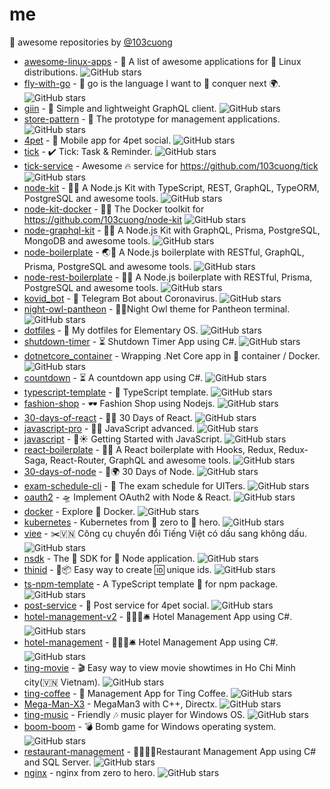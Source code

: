 # me

🦄 awesome repositories by [@103cuong](https://github.com/103cuong)

- [awesome-linux-apps](https://github.com/103cuong/awesome-linux-apps) - 🚀 A list of awesome applications for 🐧 Linux distributions. ![GitHub stars](https://img.shields.io/github/stars/103cuong/awesome-linux-apps?style=social)
- [fly-with-go](https://github.com/103cuong/fly-with-go) - 🐹 go is the language I want to 🛶 conquer next 🌍. ![GitHub stars](https://img.shields.io/github/stars/103cuong/fly-with-go?style=social)
- [giin](https://github.com/103cuong/giin) - 🦄 Simple and lightweight GraphQL client. ![GitHub stars](https://img.shields.io/github/stars/103cuong/giin?style=social)
- [store-pattern](https://github.com/uiters/store-pattern) - 👑 The prototype for management applications. ![GitHub stars](https://img.shields.io/github/stars/uiters/store-pattern?style=social)
- [4pet](https://github.com/4pet-social/4pet) - 📱 Mobile app for 4pet social. ![GitHub stars](https://img.shields.io/github/stars/4pet-social/4pet?style=social)
- [tick](https://github.com/103cuong/tick) - ✔️ Tick: Task & Reminder. ![GitHub stars](https://img.shields.io/github/stars/103cuong/tick?style=social)
- [tick-service](https://github.com/103cuong/tick-service) - Awesome 🔥 service for https://github.com/103cuong/tick ![GitHub stars](https://img.shields.io/github/stars/103cuong/tick-service?style=social)
- [node-kit](https://github.com/103cuong/node-kit) - 🐢🚀 A Node.js Kit with TypeScript, REST, GraphQL, TypeORM, PostgreSQL and awesome tools. ![GitHub stars](https://img.shields.io/github/stars/103cuong/node-kit?style=social)
- [node-kit-docker](https://github.com/103cuong/node-kit-docker) - 🐳🚀 The Docker toolkit for https://github.com/103cuong/node-kit ![GitHub stars](https://img.shields.io/github/stars/103cuong/node-kit-docker?style=social)
- [node-graphql-kit](https://github.com/103cuong/node-graphql-kit) - 🧘🚀 A Node.js Kit with GraphQL, Prisma, PostgreSQL, MongoDB and awesome tools. ![GitHub stars](https://img.shields.io/github/stars/103cuong/node-graphql-kit?style=social)
- [node-boilerplate](https://github.com/103cuong/node-boilerplate) - 🌏🚀 A Node.js boilerplate with RESTful, GraphQL, Prisma, PostgreSQL and awesome tools. ![GitHub stars](https://img.shields.io/github/stars/103cuong/node-boilerplate?style=social)
- [node-rest-boilerplate](https://github.com/103cuong/node-rest-boilerplate) - 🌌🚀 A Node.js boilerplate with RESTful, Prisma, PostgreSQL and awesome tools. ![GitHub stars](https://img.shields.io/github/stars/103cuong/node-rest-boilerplate?style=social)
- [kovid_bot](https://github.com/103cuong/kovid_bot) - 🤖 Telegram Bot about Coronavirus. ![GitHub stars](https://img.shields.io/github/stars/103cuong/kovid_bot?style=social)
- [night-owl-pantheon](https://github.com/103cuong/night-owl-pantheon) - 🌌🦉Night Owl theme for Pantheon terminal. ![GitHub stars](https://img.shields.io/github/stars/103cuong/night-owl-pantheon?style=social)
- [dotfiles](https://github.com/103cuong/dotfiles) - 📝 My dotfiles for Elementary OS. ![GitHub stars](https://img.shields.io/github/stars/103cuong/dotfiles?style=social)
- [shutdown-timer](https://github.com/103cuong/shutdown-timer) - ⏳ Shutdown Timer App using C#. ![GitHub stars](https://img.shields.io/github/stars/103cuong/shutdown-timer?style=social)
- [dotnetcore_container](https://github.com/103cuong/dotnetcore_container) - Wrapping .Net Core app in 🐳 container / Docker. ![GitHub stars](https://img.shields.io/github/stars/103cuong/dotnetcore_container?style=social)
- [countdown](https://github.com/103cuong/countdown) - ⏳ A countdown app using C#. ![GitHub stars](https://img.shields.io/github/stars/103cuong/countdown?style=social)
- [typescript-template](https://github.com/103cuong/typescript-template) - 🌱 TypeScript template. ![GitHub stars](https://img.shields.io/github/stars/103cuong/typescript-template?style=social)
- [fashion-shop](https://github.com/103cuong/fashion-shop) - 🕶️ Fashion Shop using Nodejs. ![GitHub stars](https://img.shields.io/github/stars/103cuong/fashion-shop?style=social)
- [30-days-of-react](https://github.com/103cuong/30-days-of-react) - 🌲🚀 30 Days of React. ![GitHub stars](https://img.shields.io/github/stars/103cuong/30-days-of-react?style=social)
- [javascript-pro](https://github.com/103cuong/javascript-pro) - 👑🚀 JavaScript advanced. ![GitHub stars](https://img.shields.io/github/stars/103cuong/javascript-pro?style=social)
- [javascript](https://github.com/103cuong/javascript) - 👑☀️ Getting Started with JavaScript. ![GitHub stars](https://img.shields.io/github/stars/103cuong/javascript?style=social)
- [react-boilerplate](https://github.com/103cuong/react-boilerplate) - 🎣🌳 A React boilerplate with Hooks, Redux, Redux-Saga, React-Router, GraphQL and awesome tools. ![GitHub stars](https://img.shields.io/github/stars/103cuong/react-boilerplate?style=social)
- [30-days-of-node](https://github.com/103cuong/30-days-of-node) - 🚀🌍 30 Days of Node. ![GitHub stars](https://img.shields.io/github/stars/103cuong/30-days-of-node?style=social)
- [exam-schedule-cli](https://github.com/103cuong/exam-schedule-cli) - 📙 The exam schedule for UITers. ![GitHub stars](https://img.shields.io/github/stars/103cuong/exam-schedule-cli?style=social)
- [oauth2](https://github.com/103cuong/oauth2) - 🛸 Implement OAuth2 with Node & React. ![GitHub stars](https://img.shields.io/github/stars/103cuong/oauth2?style=social)
- [docker](https://github.com/103cuong/docker) - Explore 🐳 Docker. ![GitHub stars](https://img.shields.io/github/stars/103cuong/docker?style=social)
- [kubernetes](https://github.com/103cuong/kubernetes) - Kubernetes from 🌱 zero to 🌲 hero. ![GitHub stars](https://img.shields.io/github/stars/103cuong/kubernetes?style=social)
- [viee](https://github.com/103cuong/viee) - ✂️🇻🇳 Công cụ chuyển đổi Tiếng Việt có dấu sang không dấu. ![GitHub stars](https://img.shields.io/github/stars/103cuong/viee?style=social)
- [nsdk](https://github.com/103cuong/nsdk) - The 🚀 SDK for 🌲 Node application. ![GitHub stars](https://img.shields.io/github/stars/103cuong/nsdk?style=social)
- [thinid](https://github.com/103cuong/thinid) - 🚀📦 Easy way to create 🆔 unique ids. ![GitHub stars](https://img.shields.io/github/stars/103cuong/thinid?style=social)
- [ts-npm-template](https://github.com/103cuong/ts-npm-template) - A TypeScript template 🌼 for npm package. ![GitHub stars](https://img.shields.io/github/stars/103cuong/ts-npm-template?style=social)
- [post-service](https://github.com/4pet-social/post-service) - 🦄 Post service for 4pet social. ![GitHub stars](https://img.shields.io/github/stars/103cuong/post-service?style=social)
- [hotel-management-v2](https://github.com/uiters/hotel-management-v2) - 🏨🚪🛌🛎️ Hotel Management App using C#. ![GitHub stars](https://img.shields.io/github/stars/103cuong/hotel-management-v2?style=social)
- [hotel-management](https://github.com/uiters/hotel-management) - 🏨🚪🛌🛎️ Hotel Management App using C#. ![GitHub stars](https://img.shields.io/github/stars/103cuong/hotel-management?style=social)
- [ting-movie](https://github.com/uiters/ting-movie) - 🎬 Easy way to view movie showtimes in Ho Chi Minh city(🇻🇳 Vietnam). ![GitHub stars](https://img.shields.io/github/stars/103cuong/ting-movie?style=social)
- [ting-coffee](https://github.com/uiters/ting-coffee) - 🍵 Management App for Ting Coffee. ![GitHub stars](https://img.shields.io/github/stars/103cuong/ting-coffee?style=social)
- [Mega-Man-X3](https://github.com/uiters/Mega-Man-X3) - MegaMan3 with C++, Directx. ![GitHub stars](https://img.shields.io/github/stars/103cuong/Mega-Man-X3?style=social)
- [ting-music](https://github.com/uiters/ting-music) - Friendly 🎶 music player for Windows OS. ![GitHub stars](https://img.shields.io/github/stars/103cuong/ting-music?style=social)
- [boom-boom](https://github.com/uiters/boom-boom) - 💣 Bomb game for Windows operating system. ![GitHub stars](https://img.shields.io/github/stars/103cuong/boom-boom?style=social)
- [restaurant-management](https://github.com/uiters/restaurant-management) - 🍔🍟🍕🍺Restaurant Management App using C# and SQL Server. ![GitHub stars](https://img.shields.io/github/stars/103cuong/restaurant-management?style=social)
- [nginx](https://github.com/103cuong/nginx) - nginx from zero to hero. ![GitHub stars](https://img.shields.io/github/stars/103cuong/nginx?style=social)
